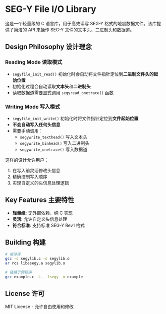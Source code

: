 # SEG-Y File I/O Library

这是一个轻量级的 C 语言库，用于高效读写 SEG-Y 格式的地震数据文件。该库提供了简洁的 API 来操作 SEG-Y 文件的文本头、二进制头和数据道。

## Design Philosophy 设计理念

### Reading Mode 读取模式
- `segyfile_init_read()` 初始化时会自动将文件指针定位到**二进制文件头的起始位置**
- 初始化过程会自动读取**文本头**和**二进制头**
- 读取数据道需要显式调用 `segyread_onetrace()` 函数

### Writing Mode 写入模式
- `segyfile_init_write()` 初始化时将文件指针定位到**文件起始位置**
- **不会自动写入任何头信息**
- 需要手动调用：
  - `segywrite_texthead()` 写入文本头
  - `segywrite_binhead()` 写入二进制头
  - `segywrite_onetrace()` 写入数据道

这样的设计允许用户：
1. 在写入前灵活修改头信息
2. 精确控制写入顺序
3. 实现自定义的头信息处理逻辑

## Key Features 主要特性
- **轻量级**: 无外部依赖，纯 C 实现
- **灵活**: 允许自定义头信息处理
- **符合标准**: 支持标准 SEG-Y Rev1 格式

## Building 构建
```bash
# 编译库
gcc -c segylib.c -o segylib.o
ar rcs libesegy.a segylib.o

# 链接示例程序
gcc example.c -L. -lsegy -o example
```

## License 许可
MIT License - 允许自由使用和修改